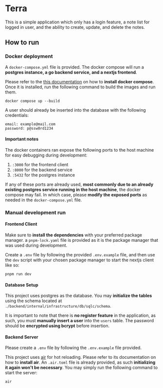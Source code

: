 # Terra

This is a simple application which only has a login feature, a note list for logged in user, and the ability to create, update, and delete the notes.

## How to run

### Docker deployment

A `docker-compose.yml` file is provided. The docker compose will run a **postgres instance, a go backend service, and a nextjs frontend**.

Please refer to the [this documentation](https://docs.docker.com/compose/install/) on how to **install docker compose**. Once it is installed, run the following command to build the images and run them.

```
docker compose up --build
```

A user should already be inserted into the database with the following credentials:
```
email: example@mail.com
password: p@ssw0rd1234
```

#### Important notes

The docker containers ran expose the following ports to the host machine for easy debugging during development:

1. `:3000` for the frontend client
2. `:8000` for the backend service
3. `:5432` for the postgres instance

If any of these ports are already used, **most commonly due to an already existing postgres service running in the host machine**, the docker compose may fail. In which case, please **modify the exposed ports** as needed in the `docker-compose.yml` file.

### Manual development run

#### Frontend Client

Make sure to **install the dependencies** with your preferred package manager. a `pnpm-lock.yaml` file is provided as it is the package manager that was used during development.

Create a `.env` file by following the provided `.env.example` file, and then use the `dev` script with your chosen package manager to start the nextjs client like so:

```
pnpm run dev
```

#### Database Setup

This project uses postgres as the database. You may **initialize the tables** using the schema located at `./backend/internal/infrastructure/db/sqlc/schema`.

It is important to note that there is **no register feature** in the application, as such, you must **manually insert a user** into the `users` table. The password should be **encrypted using bcrypt** before insertion.

#### Backend Server

Please create a `.env` file by following the `.env.example` file provided.

This project uses [air](https://github.com/air-verse/air) for hot reloading. Please refer to its documentation on how to **install air**. An `.air.toml` file is already provided, as such **initializing it again won't be necessary**. You may simply run the following command to start the server:

```
air
```

